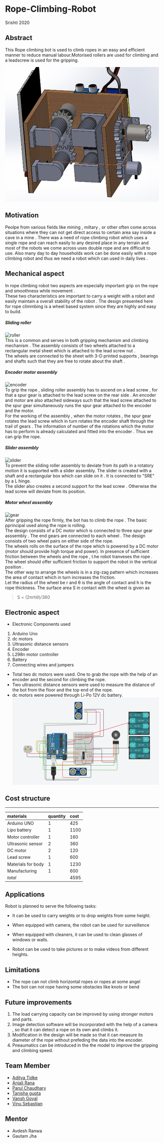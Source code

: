 # Rope-Climbing-Robot
Srishti 2020


<!-- image -->
## **Abstract** 
This Rope climbing bot is used to climb ropes in an easy and efficient manner to reduce manual labour.Motorised rollers are used for climbing and a leadscrew is used for the gripping.

![model](https://github.com/adityatidke/Rope-Climbing-Robot/blob/master/images%20and%20videos/images/Bot%20image.JPG)
<!-- abstract-->
## **Motivation**
Peolpe from various fields like mining , miltary , or other often come across situations where they can not get direct access to certain area say inside a cave in a mine . 
There was a need of rope climbing robot which uses a single rope and can reach easily to any desired place in any terrain and most of the robots we come across uses double rope and are difficult to use. Also many day to day households work can be done easily with a rope climbing robot and thus we need a robot which can used in daily lives .     

<!-- motivation-->
## **Mechanical aspect**

In rope climbing robot two aspects are especially important grip on the rope and smoothness while movement . <br>
These two characteristics are important to carry a weight with a robot and easily maintain a overall stability of the robot . The design presented here for rope climmbing is a wheel based system since they are highly and easy to build. 
##### Sliding roller #####
![roller](https://github.com/adityatidke/Rope-Climbing-Robot/blob/master/images%20and%20videos/images/SLIDING%20ROLLER%20ASSEMBLY.JPG)<br>
This is a common and serves in both gripping mechanism and climbing mechanism . The assembly consists of two wheels attached to a rectangular metal sheet which is attached to the lead screw nut .<br>
The wheels are connected to the sheet with 3-D printed supports , bearings and shafts such that they are free to rotate about the shaft .
##### Encoder motor assembly #####
![encoder](https://github.com/adityatidke/Rope-Climbing-Robot/blob/master/images%20and%20videos/images/Motor%20Encoder%20Assembly.JPG)<br>
To grip the rope , sliding roller assembly has  to ascend on a lead screw , for that a spur gear is attached to the lead screw on the rear side . An encoder and motor are also attached sideways such that the lead screw attached to the spur gear simultaneously runs the spur gear attached to the encoder and the motor. <br>
For the working of the assembly , when the motor rotates , the spur gear rotates the lead screw which in turn rotates the encoder shaft through the trail of gears . The information of number of the rotations which the motor has to perform is already calculated and fitted into the encoder . Thus we can grip the rope. 
##### Slider assembly #####
![slider](https://github.com/adityatidke/Rope-Climbing-Robot/blob/master/images%20and%20videos/images/Slider%20Assembly.JPG)<br>
To prevent the sliding roller assembly to deviate from its path in a rotatory motion it is supported with a slider assembly. The slider is created with a shaft and a rectangular box which can slide on it . It is connected to "SRE" by a L hinge. <br>
The slider also creates a second support for the lead screw . Otherwise the lead screw will deviate from its position. 
##### Motor wheel assembly #####
![gear](https://github.com/adityatidke/Rope-Climbing-Robot/blob/master/images%20and%20videos/images/Motor%20Gear%20Assembly.JPG)<br>
After gripping the rope firmly, the bot has to climb the rope . The basic pprincipal used along the rope is rolling. <br>
The design consists of a DC motor which is connected to three spur gear asssembly . The end gears are connected to each wheel . The design consists of two wheel pairs on either side of the rope. <br> 
The wheels rolls on the surface of the rope which is powered by a DC motor (motor should provide high torque and power). In presence of sufficient friction between the wheels and the rope , t.he robot tranveses the rope . The wheel should offer sufficient friction to support the robot in the vertical position . <br>
The other way to arrange the wheels is in a zig-zag pattern which increases the area of contact which in turn increases the friction.<br>
Let the radius of the wheel be r and θ is the angle of contact and h is the rope thickness. The surface area S in contact with the wheel is given as <br>
> S = (2πrhθ)/360 

## **Electronic aspect**
- Electronic Components used
 1. Arduino Uno 
 2. dc motors 
 3. Ultrasonic distance sensors 
 4. Encoder 
 5. L298n motor controller
 6. Battery 
 7. Connecting wires and jumpers 

- Total two dc motors were used. One to grab the rope with the help of an encoder and the second for climbing the rope.
- Two ultrasonic distance sensors were used to measure the distance of the bot from the floor and the top end of the rope. 
- dc motors were powered through Li-Po 12V dc battery.
![circuit](https://github.com/adityatidke/Rope-Climbing-Robot/blob/master/images%20and%20videos/images/Circuit.png)
## **Cost structure**
--------
<!-- cost structure-->

| materials|quantity|cost|
|:-----|:-----|:-----|
|Arduino UNO|1|425|
|Lipo battery|1|1100|
|Motor controller|1|160|
|Ultrasonic sensor|2|360|
|DC motor|2|120|
|Lead screw|1|600|
|Materials for body|1|1230|
|Manufacturing|1|600|
|*total*||4595|


## **Applications**

Robot is planned to serve the following tasks:

- It can be used to carry weights or to drop weights from some height.

- When equipped with camera, the robot can be used for surveillence

- When equipped with cleaners, it can be used to clean glasses of windows or walls.

- Robot can be used to take pictures or to make videos from different heights.
<!-- apllications-->
## **Limitations**
- The rope can not climb horizontal ropes or ropes at some angel
- The bot can not rope having some obstacles like knots or bend
## **Future improvements**
1. The load carrying capacity can be improved by using stronger motors and parts.
2. Image detection software will be incorporated with the help of a camera , so that it can detect a rope on its own and climbs it.
3. Modification in the design will be made so that it can measure its diameter of the rope without prefeding the data into the encoder.
4. Pneaumatics can be introduced in the the model to improve the gripping and climbing speed.
## **Team Member**
- [Aditya Tidke](https://github.com/adityatidke)
- [Anjali Rana](https://github.com/anu-cn)
- [Parul Chaudhary](https://github.com/parul253)
- [Tanisha gupta](https://github.com/guddu-gupta)
- [Vansh Goyal](https://github.com/vanshgoyal)
- [Vinu Sebastian](https://github.com/vinusebastian265)
## **Mentor**
- Avdesh Ranwa
- Gautam Jha 


